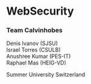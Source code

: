 WebSecurity
===========

### Team Calvinhobes
Denis Ivanov (SJSU)<br>
Israel Torres (CSULB)<br>
Anushree Kumar (PES-IT)<br>
Raphael Mas (HEIG-VD)<br>


Summer University Switzerland
